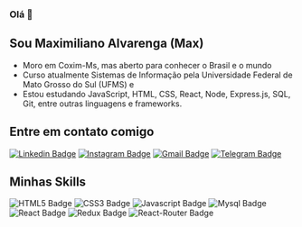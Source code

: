 ### Olá 👋
## Sou Maximiliano Alvarenga (Max)
- Moro em Coxim-Ms, mas aberto para conhecer o Brasil e o mundo  
- Curso atualmente Sistemas de Informação pela Universidade Federal de Mato Grosso do Sul (UFMS) e  
- Estou estudando JavaScript, HTML, CSS, React, Node, Express.js, SQL, Git, entre outras linguagens e frameworks.  
## Entre em contato comigo

[![Linkedin Badge](https://img.shields.io/badge/LinkedIn-0077B5?style=for-the-badge&logo=linkedin&logoColor=white)](https://www.linkedin.com/in/maximiliano-alvarenga/)
[![Instagram Badge](https://img.shields.io/badge/Instagram-E4405F?style=for-the-badge&logo=instagram&logoColor=white)](https://www.instagram.com/max_bispo/)
[![Gmail Badge](https://img.shields.io/badge/Gmail-D14836?style=for-the-badge&logo=gmail&logoColor=white)](mailto:maximilianoabispo@gmail.com)
[![Telegram Badge](https://img.shields.io/badge/Telegram-2CA5E0?style=for-the-badge&logo=telegram&logoColor=white)](https://t.me/TNDoubleShot)  
 
## Minhas Skills
![HTML5 Badge](https://img.shields.io/badge/HTML5-E34F26?style=for-the-badge&logo=html5&logoColor=white)
![CSS3 Badge](https://img.shields.io/badge/CSS3-1572B6?style=for-the-badge&logo=css3&logoColor=white)
![Javascript Badge](https://img.shields.io/badge/JavaScript-F7DF1E?style=for-the-badge&logo=javascript&logoColor=black)
![Mysql Badge](https://img.shields.io/badge/MySQL-00000F?style=for-the-badge&logo=mysql&logoColor=white)
![React Badge](https://img.shields.io/badge/React-20232A?style=for-the-badge&logo=react&logoColor=61DAFB)
![Redux Badge](https://img.shields.io/badge/Redux-593D88?style=for-the-badge&logo=redux&logoColor=white)
![React-Router Badge](https://img.shields.io/badge/React_Router-CA4245?style=for-the-badge&logo=react-router&logoColor=white)


